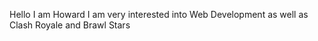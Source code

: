 Hello I am Howard I am very interested into Web Development as well as Clash Royale and Brawl Stars
